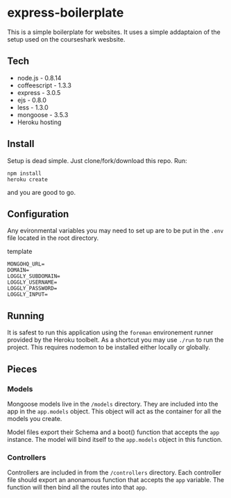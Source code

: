 # express-boilerplate
This is a simple boilerplate for websites. It uses a simple addaptaion of the setup used on the courseshark wesbsite.



## Tech
* node.js - 0.8.14
* coffeescript - 1.3.3
* express - 3.0.5
* ejs - 0.8.0
* less - 1.3.0
* mongoose - 3.5.3
* Heroku hosting

## Install
Setup is dead simple. Just clone/fork/download this repo. Run:
```
npm install
heroku create
```
and you are good to go.

## Configuration
Any evironmental variables you may need to set up are to be put in the `.env` file located in the root directory.


template
```
MONGOHQ_URL=
DOMAIN=
LOGGLY_SUBDOMAIN=
LOGGLY_USERNAME=
LOGGLY_PASSWORD=
LOGGLY_INPUT=
```

## Running
It is safest to run this application using the `foreman` environement runner provided by the Heroku toolbelt.
As a shortcut you may use `./run` to run the project. This requires nodemon to be installed either locally or globally. 

## Pieces

### Models
Mongoose models live in the `/models` directory. 
They are included into the app in the `app.models` object. 
This object will act as the container for all the models you create.


Model files export their Schema and a boot() function that accepts the `app` instance.
The model will bind itself to the `app.models` object in this function.

### Controllers
Controllers are included in from the `/controllers` directory. 
Each controller file should export an anonamous function that accepts the `app` variable. 
The function will then bind all the routes into that `app`.

